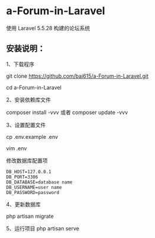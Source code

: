 # a-Forum-in-Laravel

使用 Laravel 5.5.28 构建的论坛系统

## 安装说明：

1、下载程序

git clone https://github.com/bai615/a-Forum-in-Laravel.git

cd a-Forum-in-Laravel


2、安装依赖库文件

composer install -vvv 或者 composer update -vvv

3、设置配置文件

cp .env.example .env

vim .env

修改数据库配置项
```
DB_HOST=127.0.0.1
DB_PORT=3306
DB_DATABASE=database name
DB_USERNAME=user name
DB_PASSWORD=password
```

4、更新数据库

php artisan migrate

5、运行项目
php artisan serve
